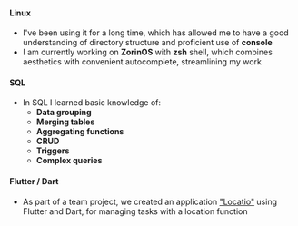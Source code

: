 #### Linux
- I've been using it for a long time, which has allowed me to have a good understanding of directory structure and proficient use of **console**  
- I am currently working on **ZorinOS** with **zsh** shell, which combines aesthetics with convenient autocomplete, streamlining my work  

#### SQL
- In SQL I learned basic knowledge of:  
    - **Data grouping**  
    - **Merging tables** 
    - **Aggregating functions**  
    - **CRUD**  
    - **Triggers**  
    - **Complex queries**  

#### Flutter / Dart
- As part of a team project, we created an application ["Locatio"](https://github.com/kamil-korwiel/Locato) using Flutter and Dart, for managing tasks with a location function  